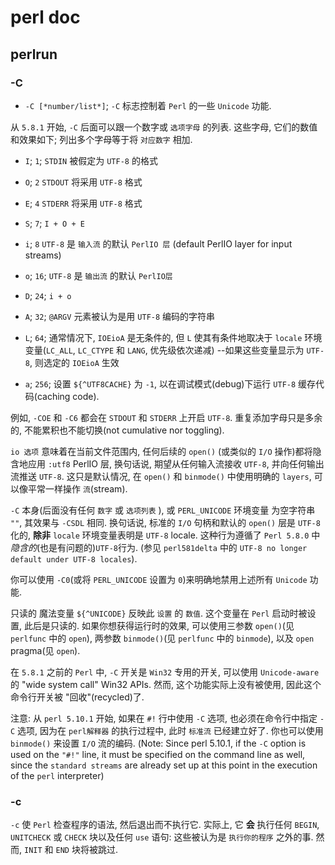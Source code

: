 # perl doc

## perlrun

### -C

+ `-C [*number/list*]`; `-C` 标志控制着 `Perl` 的一些 `Unicode` 功能.

从 `5.8.1` 开始, `-C` 后面可以跟一个数字或 `选项字母` 的列表.
这些字母, 它们的数值和效果如下; 列出多个字母等于将 `对应数字` 相加.

+ `I`;  `1`; `STDIN` 被假定为 `UTF-8` 的格式
+ `O`;  `2`  `STDOUT` 将采用 `UTF-8` 格式
+ `E`;  `4`  `STDERR` 将采用 `UTF-8` 格式
+ `S`;  `7`; `I + O + E`

+ `i`;  `8`  `UTF-8` 是 `输入流` 的默认  `PerlIO 层`  (default PerlIO layer for input streams)
+ `o`;  `16`; `UTF-8` 是 `输出流` 的默认 `PerlIO层`
+ `D`;  `24`; `i + o`
+ `A`;  `32`; `@ARGV` 元素被认为是用 `UTF-8` 编码的字符串

+ `L`; `64`; 通常情况下, `IOEioA` 是无条件的,
但 `L` 使其有条件地取决于 `locale` 环境变量(`LC_ALL`, `LC_CTYPE` 和 `LANG`, 优先级依次递减)
--如果这些变量显示为 `UTF-8`, 则选定的 `IOEioA` 生效

+ `a`; `256`; 设置 `${^UTF8CACHE}` 为 `-1`, 以在调试模式(debug)下运行 `UTF-8` 缓存代码(caching code).

例如, `-COE` 和 `-C6` 都会在 `STDOUT` 和 `STDERR` 上开启 `UTF-8`.
重复添加字母只是多余的, 不能累积也不能切换(not cumulative nor toggling).

`io 选项` 意味着在当前文件范围内, 任何后续的 `open()` (或类似的 `I/O` 操作)都将隐含地应用 `:utf8` PerlIO 层,
换句话说, 期望从任何输入流接收 `UTF-8`, 并向任何输出流推送 `UTF-8`.
这只是默认情况, 在 `open()` 和 `binmode()` 中使用明确的 `layers`, 可以像平常一样操作 `流`(stream).

`-C` 本身(后面没有任何 `数字` 或 `选项列表` ), 或 `PERL_UNICODE` 环境变量 为空字符串 `""`, 其效果与 `-CSDL` 相同.
换句话说, 标准的 `I/O` 句柄和默认的 `open()` 层是 `UTF-8` 化的, **除非** `locale` 环境变量表明是 `UTF-8` locale.
这种行为遵循了 `Perl 5.8.0` 中*隐含的*(也是有问题的)`UTF-8`行为.
(参见 `perl581delta` 中的 `UTF-8 no longer default under UTF-8 locales`).

你可以使用 `-C0`(或将 `PERL_UNICODE` 设置为 `0`)来明确地禁用上述所有 `Unicode` 功能.

只读的 魔法变量 `${^UNICODE}` 反映此 `设置` 的 `数值`.
这个变量在 `Perl` 启动时被设置, 此后是只读的.
如果你想获得运行时的效果, 可以使用三参数 `open()`(见 `perlfunc` 中的 `open`),
两参数 `binmode()`(见 `perlfunc` 中的 `binmode`), 以及 `open` pragma(见 `open`).

在 `5.8.1` 之前的 `Perl` 中, `-C` 开关是 `Win32` 专用的开关, 可以使用 `Unicode-aware`的 "wide system call" Win32 APIs.
然而, 这个功能实际上没有被使用, 因此这个命令行开关被 "回收"(recycled)了.

注意: 从 `perl 5.10.1` 开始, 如果在 `#!` 行中使用 `-C` 选项, 也必须在命令行中指定 `-C` 选项,
因为在 `perl解释器` 的执行过程中, 此时 `标准流` 已经建立好了.
你也可以使用 `binmode()` 来设置 `I/O` 流的编码.
(Note: Since perl 5.10.1, if the `-C` option is used on the `"#!"` line, it must be specified on the command line as well,
since the `standard streams` are already set up at this point in the execution of the `perl` interpreter)

### -c

`-c` 使 `Perl` 检查程序的语法, 然后退出而不执行它.
实际上, 它 **会** 执行任何 `BEGIN`, `UNITCHECK` 或 `CHECK` 块以及任何 `use` 语句: 这些被认为是 `执行你的程序` 之外的事.
然而, `INIT` 和 `END` 块将被跳过.
